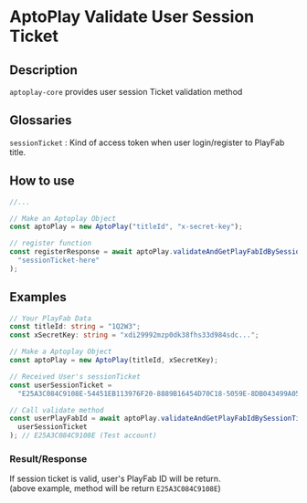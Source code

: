 # AptoPlay Validate User Session Ticket

## Description

`aptoplay-core` provides user session Ticket validation method

## Glossaries

`sessionTicket` : Kind of access token when user login/register to PlayFab title.

## How to use

```typescript
//...

// Make an Aptoplay Object
const aptoPlay = new AptoPlay("titleId", "x-secret-key");

// register function
const registerResponse = await aptoPlay.validateAndGetPlayFabIdBySessionTicket(
  "sessionTicket-here"
);
```

## Examples

```typescript
// Your PlayFab Data
const titleId: string = "1Q2W3";
const xSecretKey: string = "xdi29992mzp0dk38fhs33d984sdc...";

// Make a Aptoplay Object
const aptoPlay = new AptoPlay(titleId, xSecretKey);

// Received User's sessionTicket
const userSessionTicket =
  "E25A3C084C9108E-54451EB113976F20-8889B16454D70C18-5059E-8DB043499A05B39-UAGtR87fTAYmpZy2C0MUieqTPm7ngJcNUDgZH7b0pHE=";

// Call validate method
const userPlayFabId = await aptoPlay.validateAndGetPlayFabIdBySessionTicket(
  userSessionTicket
); // E25A3C084C9108E (Test account)
```

### Result/Response

If session ticket is valid, user's PlayFab ID will be return.  
(above example, method will be return `E25A3C084C9108E`)
